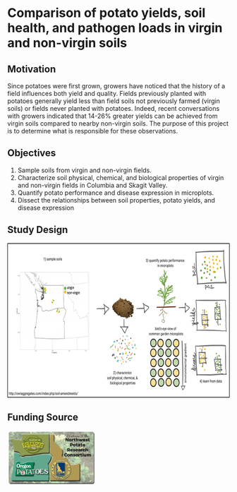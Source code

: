 # Comparison of potato yields, soil health, and pathogen loads in virgin and non-virgin soils
## Motivation
Since potatoes were first grown, growers have noticed that the history of a field influences both yield and quality. Fields previously planted with potatoes generally yield less than field soils not previously farmed (virgin soils) or fields never planted with potatoes. Indeed, recent conversations with growers indicated that 14-26% greater yields can be achieved from virgin soils compared to nearby non-virgin soils. The purpose of this project is to determine what is responsible for these observations.  
## Objectives 
1. Sample soils from virgin and non-virgin fields.
2. Characterize soil physical, chemical, and biological properties of virgin and non-virgin fields in Columbia and Skagit Valley.
3. Quantify potato performance and disease expression in microplots.
4. Dissect the relationships between soil properties, potato yields, and disease expression 
## Study Design
<p align="left">
  <img width="700" height="350" src="Flowchart.png">
  </p>

## Funding Source
<p align="left">
  <img width="200" height="125" src="ConsortiumBanner2.png">
  </p>


